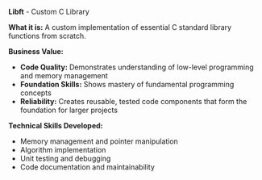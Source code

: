 **Libft** - Custom C Library

**What it is:** A custom implementation of essential C standard library functions from scratch.

**Business Value:**
- **Code Quality:** Demonstrates understanding of low-level programming and memory management
- **Foundation Skills:** Shows mastery of fundamental programming concepts
- **Reliability:** Creates reusable, tested code components that form the foundation for larger projects

**Technical Skills Developed:**
- Memory management and pointer manipulation
- Algorithm implementation
- Unit testing and debugging
- Code documentation and maintainability
